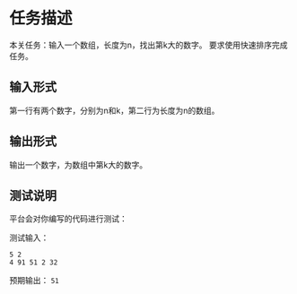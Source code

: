 # 任务描述
本关任务：输入一个数组，长度为n，找出第k大的数字。
要求使用快速排序完成任务。

## 输入形式
第一行有两个数字，分别为n和k，第二行为长度为n的数组。

## 输出形式
输出一个数字，为数组中第k大的数字。

## 测试说明
平台会对你编写的代码进行测试：

测试输入：
```
5 2
4 91 51 2 32
```
预期输出：
`51`